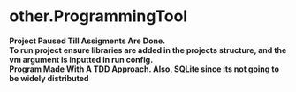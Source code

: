 # other.ProgrammingTool  
**Project Paused Till Assigments Are Done.** <br />
**To run project ensure libraries are added in the projects structure, and the vm argument is inputted in run config.**  
**Program Made With A TDD Approach. Also, SQLite since its not going to be widely distributed**
 


